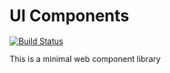 UI Components
===

[![Build Status](https://travis-ci.org/different-strokes/ui-components.svg?branch=master)](https://travis-ci.org/different-strokes/ui-components)

This is a minimal web component library
